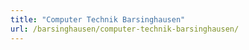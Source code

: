 ```yaml
---
title: "Computer Technik Barsinghausen"
url: /barsinghausen/computer-technik-barsinghausen/
---
```

